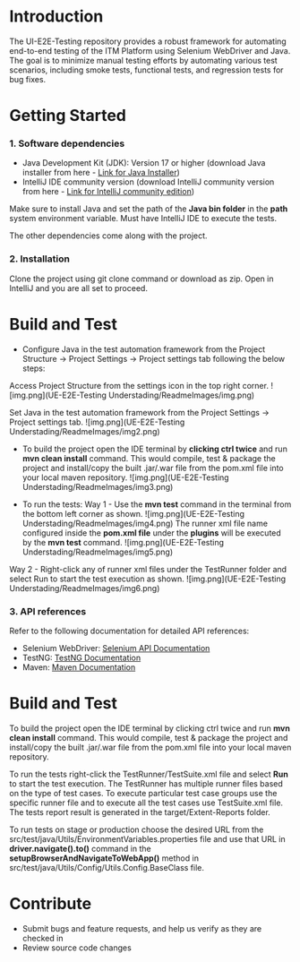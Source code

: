 # Introduction
The UI-E2E-Testing repository provides a robust framework for automating end-to-end testing of the ITM Platform using Selenium WebDriver and Java.
The goal is to minimize manual testing efforts by automating various test scenarios, including smoke tests, functional tests, and regression tests for bug fixes.

# Getting Started
### 1. Software dependencies

- Java Development Kit (JDK): Version 17 or higher (download Java installer from here - [Link for Java Installer](https://www.oracle.com/in/java/technologies/downloads/))
- IntelliJ IDE community version (download IntelliJ community version from here - [Link for IntelliJ community edition](https://www.jetbrains.com/idea/download/?section=windows))

Make sure to install Java and set the path of the **Java bin folder** in the **path** system environment variable. Must have IntelliJ IDE to execute the tests.

The other dependencies come along with the project.

### 2. Installation

Clone the project using git clone command or download as zip. Open in IntelliJ and you are all set to proceed.

# Build and Test

- Configure Java in the test automation framework from the Project Structure -> Project Settings -> Project settings tab following the below steps:

Access Project Structure from the settings icon in the top right corner.
![img.png](UE-E2E-Testing Understading/ReadmeImages/img.png)

Set Java in the test automation framework from the Project Settings -> Project settings tab.
![img.png](UE-E2E-Testing Understading/ReadmeImages/img2.png)

- To build the project open the IDE terminal by **clicking ctrl twice** and run **mvn clean install** command. This would compile, test & package the project and install/copy the built .jar/.war file from the pom.xml file into your local maven repository.
![img.png](UE-E2E-Testing Understading/ReadmeImages/img3.png)

- To run the tests:
Way 1 - Use the **mvn test** command in the terminal from the bottom left corner as shown.
![img.png](UE-E2E-Testing Understading/ReadmeImages/img4.png)
The runner xml file name configured inside the **pom.xml file** under the **plugins** will be executed by the **mvn test** command.
![img.png](UE-E2E-Testing Understading/ReadmeImages/img5.png)

Way 2 - Right-click any of runner xml files under the TestRunner folder and select Run to start the test execution as shown.
![img.png](UE-E2E-Testing Understading/ReadmeImages/img6.png)

### 3. API references
Refer to the following documentation for detailed API references:

- Selenium WebDriver: [Selenium API Documentation](https://www.selenium.dev/documentation/)
- TestNG: [TestNG Documentation](https://testng.org/)
- Maven: [Maven Documentation](https://maven.apache.org/guides/index.html)

# Build and Test
To build the project open the IDE terminal by clicking ctrl twice and run **mvn clean install** command. This would compile, test & package the project and install/copy the built .jar/.war file from the pom.xml file into your local maven repository.

To run the tests right-click the TestRunner/TestSuite.xml file and select **Run** to start the test execution. The TestRunner has multiple runner files based on the type of test cases. To execute particular test case groups use the specific runner file and to execute all the test cases use TestSuite.xml file. The tests report result is generated in the target/Extent-Reports folder.

To run tests on stage or production choose the desired URL from the src/test/java/Utils/EnvironmentVariables.properties file and use that URL in **driver.navigate().to()** command in the **setupBrowserAndNavigateToWebApp()** method in src/test/java/Utils/Config/Utils.Config.BaseClass file.

# Contribute

- Submit bugs and feature requests, and help us verify as they are checked in
- Review source code changes
